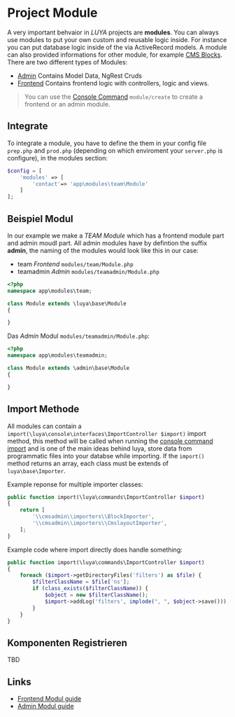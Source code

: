 Project Module
=============
A very important behvaior in *LUYA* projects are **modules**. You can always use modules to put your own custom and reusable logic inside. For instance you can put database logic inside of the via ActiveRecord models. A module can also provided informations for other module, for example [CMS Blocks](app-blocks.md). There are two different types of Modules:

+ [Admin](app-admin-module.md) Contains Model Data, NgRest Cruds
+ [Frontend](app-module-frontend.md) Contains frontend logic with controllers, logic and views.

> You can use the [Console Command](app-console.md) `module/create` to create a frontend or an admin module.

Integrate
---------
To integrate a module, you have to define the them in your config file `prep.php` and `prod.php` (depending on which enviroment your `server.php` is configure), in the modules section:

```php
$config = [
    'modules' => [
        'contact'=> 'app\modules\team\Module'
    ]
];
``` 

Beispiel Modul
-------------

In our example we make a *TEAM Module* which has a frontend module part and admin moudl part. All admin modules have by defintion the suffix **admin**, the naming of the modules would look like this in our case:

+ team *Frontend* `modules/team/Module.php`
+ teamadmin *Admin* `modules/teamadmin/Module.php`


```php
<?php
namespace app\modules\team;

class Module extends \luya\base\Module
{

}
```

Das *Admin* Modul `modules/teamadmin/Module.php`:

```php
<?php
namespace app\modules\teamadmin;

class Module extends \admin\base\Module
{

}
```


Import Methode
--------------

All modules can contain a `import(\luya\console\interfaces\ImportController $import)` import method, this method will be called when running the [console command import](luya-console.md) and is one of the main ideas behind luya, store data from programmatic files into your databse while importing. If the `import()` method returns an array, each class must be extends of `luya\base\Importer`.

Example reponse for multiple importer classes:

```php
public function import(\luya\commands\ImportController $import)
{
    return [
        '\\cmsadmin\\importers\\BlockImporter',
        '\\cmsadmin\\importers\\CmslayoutImporter',
    ];
}
```

Example code where import directly does handle something:

```php
public function import(\luya\commands\ImportController $import)
{
    foreach ($import->getDirectoryFiles('filters') as $file) {
        $filterClassName = $file['ns'];
        if (class_exists($filterClassName)) {
            $object = new $filterClassName();
            $import->addLog('filters', implode(", ", $object->save()));
        }
    }
}
```

Komponenten Registrieren
------------------------
TBD

Links
------
+ [Frontend Modul guide](app-module-frontend.md)
+ [Admin Modul guide](app-admin-module.md)